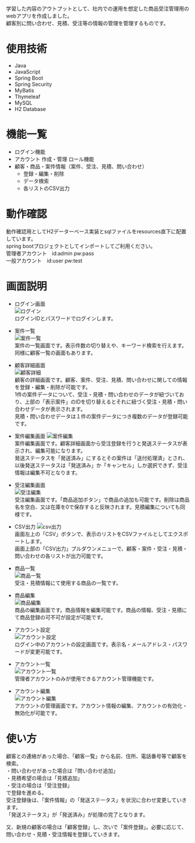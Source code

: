学習した内容のアウトプットとして、社内での運用を想定した商品受注管理用のwebアプリを作成しました。  
顧客別に問い合わせ、見積、受注等の情報の管理を管理するものです。

# 使用技術
- Java
- JavaScript
- Spring Boot
- Spring Security
- MyBatis
- Thymeleaf
- MySQL
- H2 Database


# 機能一覧
- ログイン機能
- アカウント
  作成・管理
  ロール機能
- 顧客・商品・案件情報（案件、受注、見積、問い合わせ）
  - 登録・編集・削除
  - データ検索
  - 各リストのCSV出力

# 動作確認
動作確認用としてH2データーベース実装とsqlファイルをresources直下に配置しています。  
spring bootプロジェクトとしてインポートしてご利用ください。  
管理者アカウント　id:admin pw:pass  
一般アカウント　id:user pw:test

# 画面説明
- ログイン画面  
![ログイン](https://github.com/user-attachments/assets/d8b2ee94-224a-4f0c-97bf-2dec1988107d)  
ログインIDとパスワードでログインします。

- 案件一覧  
![案件一覧](https://github.com/user-attachments/assets/6fdedff8-dcb3-442e-ad7e-150896f28988)  
案件の一覧画面です。表示件数の切り替えや、キーワード検索を行えます。 同様に顧客一覧の画面もあります。

- 顧客詳細画面  
![顧客詳細](https://github.com/user-attachments/assets/23dbb0dd-e5e4-43eb-a02f-8123d2afcf4e)  
顧客の詳細画面です。顧客、案件、受注、見積、問い合わせに関しての情報を登録・編集・削除が可能です。  
1件の案件データについて、受注・見積・問い合わせのデータが紐づいており、上部の「表示案件」のIDを切り替えるとそれに紐づく受注・見積・問い合わせデータが表示されます。  
見積・問い合わせデータは１件の案件データにつき複数のデータが登録可能です。

- 案件編集画面
![案件編集](https://github.com/user-attachments/assets/2dbbcbbd-1c8e-4d9c-bdff-c7d84ad3dd04)  
案件編集画面です。顧客詳細画面から受注登録を行うと発送ステータスが表示され、編集可能になります。  
発送ステータスを「発送済み」にするとその案件は「送付処理済」とされ、以後発送ステータスは「発送済み」か「キャンセル」しか選択できず、受注情報は編集不可となります。

- 受注編集画面  
![受注編集](https://github.com/user-attachments/assets/da72ea5a-4ece-4625-8259-a579efc1cf51)  
受注編集画面です。「商品追加ボタン」で商品の追加も可能です。削除は商品名を空白、又は在庫を0で保存すると反映されます。見積編集についても同様です。

- CSV出力
![csv出力](https://github.com/user-attachments/assets/ae6debe6-21f1-42e2-8958-81a73529e280)  
画面左上の「CSV」ボタンで、表示のリストをCSVファイルとしてエクスポートします。  
画面上部の「CSV出力」プルダウンメニューで、顧客・案件・受注・見積・問い合わせの各リストが出力可能です。

- 商品一覧  
![商品一覧](https://github.com/user-attachments/assets/a40dbf2c-c25b-42b7-acb2-330fda80e759)  
受注・見積情報にて使用する商品の一覧です。

- 商品編集  
 ![商品編集](https://github.com/user-attachments/assets/28d725b4-f52b-4beb-b3b4-675b552e97e9)  
商品の編集画面です。商品情報を編集可能です。商品の情報、受注・見積にて商品登録の可不可が設定が可能です。

- アカウント設定  
![アカウント設定](https://github.com/user-attachments/assets/b3608237-2709-412a-960b-86c81b48d132)  
ログイン中のアカウントの設定画面です。表示名・メールアドレス・パスワードが変更可能です。

- アカウント一覧  
![アカウント一覧](https://github.com/user-attachments/assets/711fe6b0-cf8f-4cba-a511-27b94ae5398b)  
管理者アカウントのみが使用できるアカウント管理機能です。

- アカウント編集  
![アカウント編集](https://github.com/user-attachments/assets/01a4e267-0486-4412-8cde-6c7cf0396d27)  
アカウントの管理画面です。アカウント情報の編集、アカウントの有効化・無効化が可能です。

# 使い方
顧客との連絡があった場合、「顧客一覧」から名前、住所、電話番号等で顧客を検索。  
・問い合わせがあった場合は「問い合わせ追加」  
・見積希望の場合は「見積追加」  
・受注の場合は「受注登録」  
で登録を進める。  
受注登録後は、「案件情報」の「発送ステータス」を状況に合わせ変更していきます。  
「発送ステータス」が「発送済み」が処理の完了となります。  

又、新規の顧客の場合は「顧客登録」し、次いで「案件登録」。必要に応じて、問い合わせ・見積・受注情報を登録していきます。
